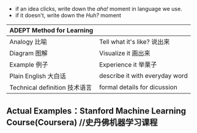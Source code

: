 - if an idea clicks, write down the _aha!_ moment in language we use.
- if it doesn't, write down the _Huh?_ moment

|ADEPT Method for Learning||
|----------|--------------|
|Analogy 比喻|Tell what it's like? 说出来|
|Diagram 图解|Visualize it 画出来|
|Example 例子|Experience it 举栗子|
|Plain English 大白话|describe it with everyday word|
|Technical definition 技术语言|formal details for dicussion|

## Actual Examples：Stanford Machine Learning Course(Coursera) //史丹佛机器学习课程
## 
